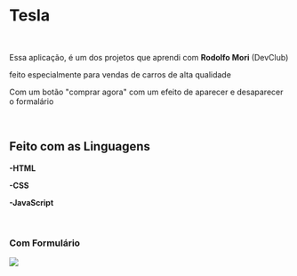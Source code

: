<h1>Tesla</h1>
<br>
<p>Essa aplicação, é um dos projetos que aprendi com <b>Rodolfo Mori</b> (DevClub)<p>
<p>feito especialmente para vendas de carros de alta qualidade</p>
<p>Com um botão "comprar agora" com um efeito de aparecer e desaparecer o formalário</p>
<br>
<h2>Feito  com as Linguagens</h2>
<p><b>-HTML</b></p>
<p><b>-CSS</b></p>
<p><b>-JavaScript</b></p>
<br>

<h3>Com Formulário</h3>
<img src="https://github.com/RubianoMenezes/TESLA/blob/main/img/Com%20Formul%C3%A1rio.jpeg" />
